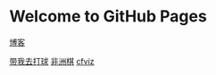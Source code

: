 # Welcome to GitHub Pages

[博客](https://zhaochongyan.github.io/blog/)

[带我去打球](https://zhaochongyan.github.io/application/cxkball/)
[非洲棋](https://zhaochongyan.github.io/application/mancala/)
[cfviz](https://zhaochongyan.github.io/application/cfviz/)

